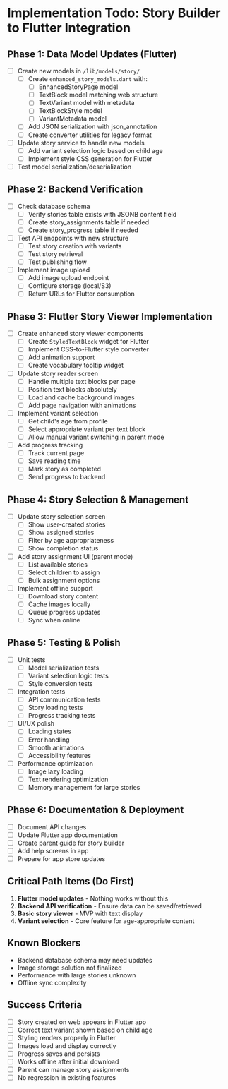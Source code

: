# Implementation Todo: Story Builder to Flutter Integration

## Phase 1: Data Model Updates (Flutter)
- [ ] Create new models in `/lib/models/story/`
  - [ ] Create `enhanced_story_models.dart` with:
    - [ ] EnhancedStoryPage model
    - [ ] TextBlock model matching web structure
    - [ ] TextVariant model with metadata
    - [ ] TextBlockStyle model
    - [ ] VariantMetadata model
  - [ ] Add JSON serialization with json_annotation
  - [ ] Create converter utilities for legacy format
- [ ] Update story service to handle new models
  - [ ] Add variant selection logic based on child age
  - [ ] Implement style CSS generation for Flutter
- [ ] Test model serialization/deserialization

## Phase 2: Backend Verification
- [ ] Check database schema
  - [ ] Verify stories table exists with JSONB content field
  - [ ] Create story_assignments table if needed
  - [ ] Create story_progress table if needed
- [ ] Test API endpoints with new structure
  - [ ] Test story creation with variants
  - [ ] Test story retrieval
  - [ ] Test publishing flow
- [ ] Implement image upload
  - [ ] Add image upload endpoint
  - [ ] Configure storage (local/S3)
  - [ ] Return URLs for Flutter consumption

## Phase 3: Flutter Story Viewer Implementation
- [ ] Create enhanced story viewer components
  - [ ] Create `StyledTextBlock` widget for Flutter
  - [ ] Implement CSS-to-Flutter style converter
  - [ ] Add animation support
  - [ ] Create vocabulary tooltip widget
- [ ] Update story reader screen
  - [ ] Handle multiple text blocks per page
  - [ ] Position text blocks absolutely
  - [ ] Load and cache background images
  - [ ] Add page navigation with animations
- [ ] Implement variant selection
  - [ ] Get child's age from profile
  - [ ] Select appropriate variant per text block
  - [ ] Allow manual variant switching in parent mode
- [ ] Add progress tracking
  - [ ] Track current page
  - [ ] Save reading time
  - [ ] Mark story as completed
  - [ ] Send progress to backend

## Phase 4: Story Selection & Management
- [ ] Update story selection screen
  - [ ] Show user-created stories
  - [ ] Show assigned stories
  - [ ] Filter by age appropriateness
  - [ ] Show completion status
- [ ] Add story assignment UI (parent mode)
  - [ ] List available stories
  - [ ] Select children to assign
  - [ ] Bulk assignment options
- [ ] Implement offline support
  - [ ] Download story content
  - [ ] Cache images locally
  - [ ] Queue progress updates
  - [ ] Sync when online

## Phase 5: Testing & Polish
- [ ] Unit tests
  - [ ] Model serialization tests
  - [ ] Variant selection logic tests
  - [ ] Style conversion tests
- [ ] Integration tests
  - [ ] API communication tests
  - [ ] Story loading tests
  - [ ] Progress tracking tests
- [ ] UI/UX polish
  - [ ] Loading states
  - [ ] Error handling
  - [ ] Smooth animations
  - [ ] Accessibility features
- [ ] Performance optimization
  - [ ] Image lazy loading
  - [ ] Text rendering optimization
  - [ ] Memory management for large stories

## Phase 6: Documentation & Deployment
- [ ] Document API changes
- [ ] Update Flutter app documentation
- [ ] Create parent guide for story builder
- [ ] Add help screens in app
- [ ] Prepare for app store updates

## Critical Path Items (Do First)
1. **Flutter model updates** - Nothing works without this
2. **Backend API verification** - Ensure data can be saved/retrieved
3. **Basic story viewer** - MVP with text display
4. **Variant selection** - Core feature for age-appropriate content

## Known Blockers
- Backend database schema may need updates
- Image storage solution not finalized
- Performance with large stories unknown
- Offline sync complexity

## Success Criteria
- [ ] Story created on web appears in Flutter app
- [ ] Correct text variant shown based on child age
- [ ] Styling renders properly in Flutter
- [ ] Images load and display correctly
- [ ] Progress saves and persists
- [ ] Works offline after initial download
- [ ] Parent can manage story assignments
- [ ] No regression in existing features